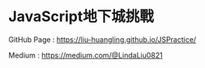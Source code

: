 # JavaScript地下城挑戰

GitHub Page : https://liu-huangling.github.io/JSPractice/

Medium : https://medium.com/@LindaLiu0821
